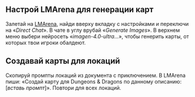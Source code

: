## Настрой LMArena для генерации карт

Залетай на [LMArena](https://lmarena.ai), найди вверху вкладку с настройками и переключи на «_Direct Chat_». В чате в углу врубай «_Generate Images_». В верхнем меню выбери нейросеть «_imagen-4.0-ultra…_», чтобы генерить карты, от которых твои игроки обалдеют.
## Создавай карты для локаций

Скопируй промпты локаций из документа с приключением. В LMArena пиши: «Создай карту для Dungeons & Dragons по данному описанию: [_вставь промпт_]». Повтори для всех локаций.